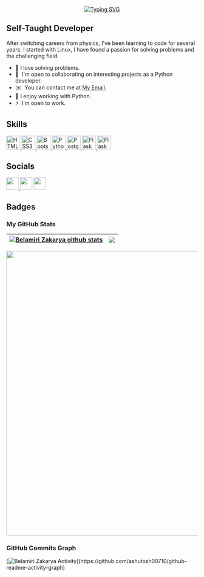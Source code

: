 <p align="center">
  <a href="https://github.com/kakaa2993" >
    <img src="https://readme-typing-svg.demolab.com?font=Roboto&weight=500&size=29&duration=2500&pause=500&color=7A5FD9&width=435&lines=Hi+!%E2%9C%8B;My+Name+is+BELAMIRI+ZAKARYA;I+am+a+Self-Taught+Developer" alt="Typing SVG" />
  </a>
</p>


Self-Taught Developer
-----------------------------

After switching careers from physics, I've been learning to code for several years. I started with Linux, I have found a passion for solving problems and the challenging field.

*   🧠  I love solving problems.
*   🤝  I'm open to collaborating on interesting projects as a Python developer.
*   ✉️  You can contact me at [My Email](mailto:kakaa2993@gmail.com).
*   🐍  I enjoy working with Python.
*   ⚡  I'm open to work.


## Skills

<div align="left">
  <a href="https://developer.mozilla.org/en-US/docs/Glossary/HTML5" target="_blank" rel="noreferrer">
    <img src="https://cdn.jsdelivr.net/gh/devicons/devicon/icons/html5/html5-original.svg" width="36" height="36" alt="HTML5" />
  </a>
  <a href="https://www.w3.org/TR/CSS/#css" target="_blank" rel="noreferrer">
    <img src="https://cdn.jsdelivr.net/gh/devicons/devicon/icons/css3/css3-original.svg" width="36" height="36" alt="CSS3" />
  </a>
  </a>
  <a href="https://getbootstrap.com/" target="_blank" rel="noreferrer">
    <img src="https://cdn.jsdelivr.net/gh/devicons/devicon/icons/bootstrap/bootstrap-original.svg" width="36" height="36" alt="Bootstrap" />
  </a>
  <a href="https://www.python.org/" target="_blank" rel="noreferrer">
    <img src="https://cdn.jsdelivr.net/gh/devicons/devicon/icons/python/python-original.svg" width="36" height="36" alt="Python" />
  <a href="https://www.postgresql.org/" target="_blank" rel="noreferrer">
    <img src="https://cdn.jsdelivr.net/gh/devicons/devicon/icons/postgresql/postgresql-original.svg" width="36" height="36" alt="PostgreSQL" />
  </a>
  <a href="https://flask.palletsprojects.com/en/2.0.x/" target="_blank" rel="noreferrer">
    <img src="https://cdn.jsdelivr.net/gh/devicons/devicon/icons/flask/flask-original.svg" width="36" height="36" alt="Flask" />
  </a>
  <a href="https://git-scm.com/" target="_blank" rel="noreferrer">
    <img src="https://cdn.jsdelivr.net/gh/devicons/devicon/icons/git/git-original.svg" width="36" height="36" alt="Flask" />
  </a>                                                                                                                    
</div>


## Socials

<p align="left"> <a href="https://www.github.com/kakaa2993" target="_blank" rel="noreferrer"><img src="https://cdn.jsdelivr.net/gh/devicons/devicon/icons/github/github-original.svg" width="32" height="32" />
</a>  <a href="https://www.linkedin.com/in/belamiri-zakarya/" target="_blank" rel="noreferrer"><img src="https://cdn.jsdelivr.net/gh/devicons/devicon/icons/linkedin/linkedin-original.svg" width="32" height="32" /></a> <a href="https://www.twitter.com/ZakaryaBelamiri" target="_blank" rel="noreferrer"><img src="https://cdn.jsdelivr.net/gh/devicons/devicon/icons/twitter/twitter-original.svg" width="32" height="32" /></a></p>


## Badges

### My GitHub Stats

| <a href="https://github.com/kakaa2993/github-readme-stats"><img align="center" src="https://github-readme-stats.vercel.app/api?username=kakaa2993&show_icons=true&include_all_commits=true&theme=buefy&hide_border=true" alt="Belamiri Zakarya github stats" /></a> | <a href="https://github.com/kakaa2933/github-readme-stats"><img align="center" src="https://github-readme-stats.vercel.app/api/top-langs/?username=kakaa2993&layout=compact&theme=buefy&hide_border=true" /></a> |
| ------------- | ------------- |

 <div align="center">
    <img width='750' src="https://github-readme-streak-stats.herokuapp.com/?user=kakaa2993&stroke=D0C9C0&background=ffffff&ring=7A5FD9&fire=7A5FD9&currStreakNum=FB2576&currStreakLabel=FB2576&sideNums=7A5FD9&sideLabels=7A5FD9&dates=000000&hide_border=false" />
</div>


### GitHub Commits Graph

[![Belamiri Zakarya Activity](https://github-readme-activity-graph.vercel.app/graph?username=kakaa2993&theme=tokyo-night&stroke=ffffff&background=1c1917&ring=810CA8&fire=810CA8&currStreakNum=ffffff&currStreakLabel=810CA8&sideNums=ffffff&sideLabels=ffffff&dates=ffffff&hide_border=true")](https://github.com/ashutosh00710/github-readme-activity-graph)
